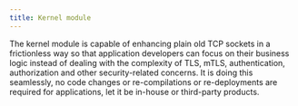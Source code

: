 ```yaml
---
title: Kernel module
---
```


The kernel module is capable of enhancing plain old TCP sockets in a frictionless way so that application developers can focus on their business logic instead of dealing with the complexity of TLS, mTLS, authentication, authorization and other security-related concerns. It is doing this seamlessly, no code changes or re-compilations or re-deployments are required for applications, let it be in-house or third-party products.
